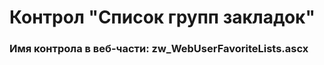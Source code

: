 ﻿---
description: 2.4.11.0
---
# Контрол "Список групп закладок"
### Имя контрола в веб-части: zw_WebUserFavoriteLists.ascx


